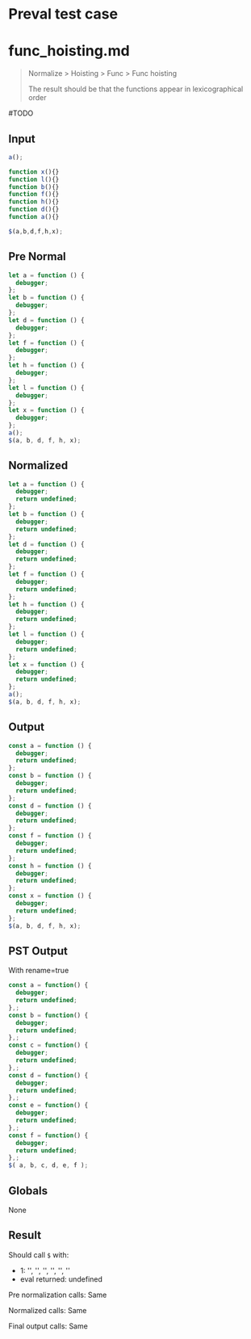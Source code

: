 # Preval test case

# func_hoisting.md

> Normalize > Hoisting > Func > Func hoisting
>
> The result should be that the functions appear in lexicographical order

#TODO

## Input

`````js filename=intro
a();

function x(){}
function l(){}
function b(){}
function f(){}
function h(){}
function d(){}
function a(){}

$(a,b,d,f,h,x);
`````

## Pre Normal

`````js filename=intro
let a = function () {
  debugger;
};
let b = function () {
  debugger;
};
let d = function () {
  debugger;
};
let f = function () {
  debugger;
};
let h = function () {
  debugger;
};
let l = function () {
  debugger;
};
let x = function () {
  debugger;
};
a();
$(a, b, d, f, h, x);
`````

## Normalized

`````js filename=intro
let a = function () {
  debugger;
  return undefined;
};
let b = function () {
  debugger;
  return undefined;
};
let d = function () {
  debugger;
  return undefined;
};
let f = function () {
  debugger;
  return undefined;
};
let h = function () {
  debugger;
  return undefined;
};
let l = function () {
  debugger;
  return undefined;
};
let x = function () {
  debugger;
  return undefined;
};
a();
$(a, b, d, f, h, x);
`````

## Output

`````js filename=intro
const a = function () {
  debugger;
  return undefined;
};
const b = function () {
  debugger;
  return undefined;
};
const d = function () {
  debugger;
  return undefined;
};
const f = function () {
  debugger;
  return undefined;
};
const h = function () {
  debugger;
  return undefined;
};
const x = function () {
  debugger;
  return undefined;
};
$(a, b, d, f, h, x);
`````

## PST Output

With rename=true

`````js filename=intro
const a = function() {
  debugger;
  return undefined;
},;
const b = function() {
  debugger;
  return undefined;
},;
const c = function() {
  debugger;
  return undefined;
},;
const d = function() {
  debugger;
  return undefined;
},;
const e = function() {
  debugger;
  return undefined;
},;
const f = function() {
  debugger;
  return undefined;
},;
$( a, b, c, d, e, f );
`````

## Globals

None

## Result

Should call `$` with:
 - 1: '<function>', '<function>', '<function>', '<function>', '<function>', '<function>'
 - eval returned: undefined

Pre normalization calls: Same

Normalized calls: Same

Final output calls: Same
